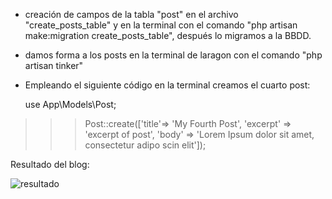 
- creación de campos de la tabla "post" en el archivo "create_posts_table" y en la terminal con  el comando "php artisan make:migration create_posts_table", después lo migramos a la BBDD.
- damos forma a los posts en la terminal de laragon con el comando "php artisan tinker"
- Empleando el siguiente código en la terminal creamos el cuarto post:
 
    use App\Models\Post;
>>> Post::create(['title'=> 'My Fourth Post', 'excerpt' => 'excerpt of post', 'body' => 'Lorem Ipsum dolor sit amet, consectetur adipo scin elit']);

Resultado del blog:

![resultado](https://i.ibb.co/xDTgrHr/2.png)
